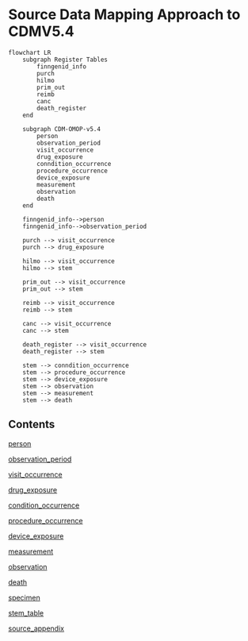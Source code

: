 # Source Data Mapping Approach to CDMV5.4

```mermaid
flowchart LR
    subgraph Register Tables
        finngenid_info
        purch
        hilmo
        prim_out
        reimb
        canc
        death_register
    end

    subgraph CDM-OMOP-v5.4
        person
        observation_period
        visit_occurrence
        drug_exposure
        conndition_occurrence
        procedure_occurrence
        device_exposure
        measurement
        observation
        death
    end

    finngenid_info-->person
    finngenid_info-->observation_period

    purch --> visit_occurrence
    purch --> drug_exposure

    hilmo --> visit_occurrence
    hilmo --> stem

    prim_out --> visit_occurrence
    prim_out --> stem

    reimb --> visit_occurrence
    reimb --> stem

    canc --> visit_occurrence
    canc --> stem

    death_register --> visit_occurrence
    death_register --> stem

    stem --> conndition_occurrence 
    stem --> procedure_occurrence
    stem --> device_exposure
    stem --> observation
    stem --> measurement
    stem --> death
```

## Contents

[person](person.md)

[observation_period](observation_period.md)

[visit_occurrence](visit_occurrence.md)

[drug_exposure](drug_exposure.md)

[condition_occurrence](condition_occurrence.md)

[procedure_occurrence](procedure_occurrence.md)

[device_exposure](device_exposure.md)

[measurement](measurement.md)

[observation](observation.md)

[death](death.md)

[specimen](specimen.md)

[stem_table](stem_table.md)

[source_appendix](source_appendix.md)

